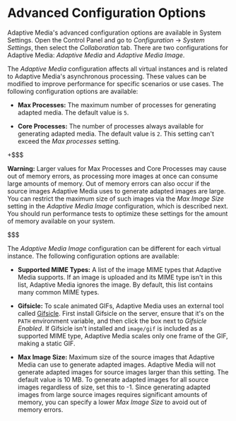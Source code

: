 # Advanced Configuration Options [](id=advanced-configuration-options)

Adaptive Media's advanced configuration options are available in System
Settings. Open the Control Panel and go to *Configuration* &rarr; *System
Settings*, then select the *Collaboration* tab. There are two configurations for
Adaptive Media: *Adaptive Media* and *Adaptive Media Image*. 

The *Adaptive Media* configuration affects all virtual instances and is related 
to Adaptive Media's asynchronous processing. These values can be modified to 
improve performance for specific scenarios or use cases. The following 
configuration options are available: 

-   **Max Processes:** The maximum number of processes for generating adapted 
    media. The default value is `5`. 

-   **Core Processes:** The number of processes always available for generating 
    adapted media. The default value is `2`. This setting can't exceed the *Max 
    processes* setting. 

+$$$

**Warning:** Larger values for Max Processes and Core Processes may cause out of 
memory errors, as processing more images at once can consume large amounts of 
memory. Out of memory errors can also occur if the source images Adaptive Media 
uses to generate adapted images are large. You can restrict the maximum size of 
such images via the *Max Image Size* setting in the *Adaptive Media Image* 
configuration, which is described next. You should run performance tests to 
optimize these settings for the amount of memory available on your system. 

$$$

The *Adaptive Media Image* configuration can be different for each virtual 
instance. The following configuration options are available: 

-   **Supported MIME Types:** A list of the image MIME types that Adaptive Media 
    supports. If an image is uploaded and its MIME type isn't in this list,
    Adaptive Media ignores the image. By default, this list contains many common
    MIME types. 

-   **Gifsicle:** To scale animated GIFs, Adaptive Media uses an external tool 
    called 
    [Gifsicle](https://www.lcdf.org/gifsicle/). First install Gifsicle on the 
    server, ensure that it's on the `PATH` environment variable, and then click 
    the box next to *Gifsicle Enabled*. If Gifsicle isn't installed and 
    `image/gif` is included as a supported MIME type, Adaptive Media scales only 
    one frame of the GIF, making a static GIF. 

-   **Max Image Size:** Maximum size of the source images that Adaptive Media 
    can use to generate adapted images. Adaptive Media will not generate adapted 
    images for source images larger than this setting. The default value is 10 
    MB. To generate adapted images for all source images regardless of size, set 
    this to -1. Since generating adapted images from large source images 
    requires significant amounts of memory, you can specify a lower *Max Image 
    Size* to avoid out of memory errors. 
